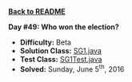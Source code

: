 <a href=https://github.com/michaelwm/KataDay><b>Back to README</b><a>

<b>Day #49: Who won the election?</b>

* <b>Difficulty:</b> Beta
* <b>Solution Class:</b> [SG1.java](SG1.java)
* <b>Test Class:</b> [SG1Test.java](SG1Test.java)
* <b>Solved:</b> Sunday, June 5<sup>th</sup>, 2016